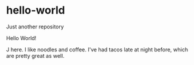 # hello-world
Just another repository

Hello World!

J here. I like noodles and coffee.
I've had tacos late at night before, which are pretty great as well.
